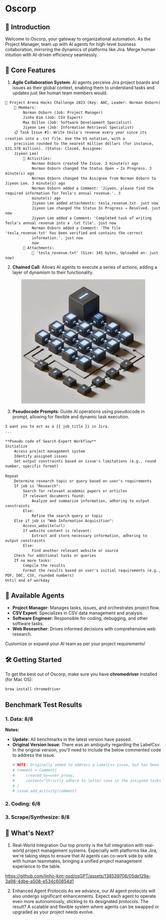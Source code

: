 # Oscorp

## 📌 Introduction

Welcome to Oscorp, your gateway to organizational automation. As the Project Manager, team up with AI agents for high-level business collaboration, mirroring the dynamics of platforms like Jira. Merge human intuition with AI-driven efficiency seamlessly.

## 🔧 Core Features

1. **Agile Collaboration System**: AI agents perceive Jira project boards and issues as their global context, enabling them to understand tasks and updates just like human team members would.

```
📁 Project Arena Hacks Challenge 2023 (Key: AHC, Leader: Norman Osborn)
    👤 Members:
        Norman Osborn (Job: Project Manager)
        Jinho Kim (Job: CSV Expert)
        Max Dillon (Job: Software Development Specialist)
        Jiyeon Lee (Job: Information Retrieval Specialist)
    📋 Task Issue #1: Write tesla's revenue every year since its creation into a .txt file. Use the US notation, with a
    precision rounded to the nearest million dollars (for instance, $31,578 million). (Status: Closed, Assignee:
    Jiyeon Lee)
        📆 Activities:
            Norman Osborn created the Issue. 3 minute(s) ago
            Norman Osborn changed the Status Open → In Progress. 3 minute(s) ago
            Norman Osborn changed the Assignee from Norman Osborn to Jiyeon Lee. 3 minute(s) ago
            Norman Osborn added a Comment: 'Jiyeon, please find the required information for Tesla's annual revenue.'. 3
            minute(s) ago
            Jiyeon Lee added attachments: tesla_revenue.txt. just now
            Jiyeon Lee changed the Status In Progress → Resolved. just now
            Jiyeon Lee added a Comment: 'Completed task of writing Tesla's annual revenue into a .txt file'. just now
            Norman Osborn added a Comment: 'The file 'tesla_revenue.txt' has been verified and contains the correct
            information.'. just now
            now
        📎 Attachments:
            📎 'tesla_revenue.txt' (Size: 345 bytes, Uploaded on: just now)
```

2. **Chained Call**: Allows AI agents to execute a series of actions, adding a layer of dynamism to their functionality.

<p align="center">
  <img src="./autogpts/osGPT/public/chained_call.png" alt="Chained Call" width="400"/>
</p>

3. **Pseudocode Prompts**: Guide AI operations using pseudocode in prompt, allowing for flexible and dynamic task execution.

```
I want you to act as a {{ job_title }} in Jira.
...

**Pseudo code of Search Expert Workflow**
Initialize
    Access project management system
    Identify assigned issues
    Set output constraints based on issue's limitations (e.g., round number, specific format)

Repeat
    Determine research topic or query based on user's requirements
    If job is "Research":
        Search for relevant academic papers or articles
        If relevant documents found:
            Analyze and summarize information, adhering to output constraints
        Else:
            Refine the search query or topic
    Else if job is "Web Information Acquisition":
        Access_website(url)
        If website content is relevant:
            Extract and store necessary information, adhering to output constraints
        Else:
            Find another relevant website or source
    Check for additional tasks or queries
    If no more tasks:
        Compile the results
        Format the results based on user's initial requirements (e.g., PDF, DOC, CSV, rounded numbers)
Until end of workday
```

## 🤖 Available Agents

- **Project Manager**: Manages tasks, issues, and orchestrates project flow.
- **CSV Expert**: Specializes in CSV data management and analysis.
- **Software Engineer**: Responsible for coding, debugging, and other software tasks.
- **Web Researcher**: Drives informed decisions with comprehensive web research.

Customize or expand your AI team as per your project requirements!

## 🛠 Getting Started

To get the best out of Oscorp, make sure you have **chromedriver** installed (for Mac OS):

```bash
brew install chromedriver
```

## Benchmark Test Results

### 1. Data: 8/8

**Notes:**

- **Update:** All benchmarks in the latest version have passed.
- **Original Version Issue:** There was an ambiguity regarding the LabelCsv. In the original version, you'll need to include the below commented code to address the issue.
  ```python
  # NOTE: Originally added to address a LabelCsv issue, but has been deprecated due to updates in the benchmark.
  # comment = Comment(
  #     created_by=user_proxy,
  #     content="Strictly adhere to letter case in the assigned tasks; remember that 'Yellow' and 'yellow' are NOT the same.",
  # )
  # issue.add_activity(comment)
  ```

### 2. Coding: 6/8

### 3. Scrape/Synthesize: 8/8

## 🚀 What's Next?

1. Real-World Integration
   Our top priority is the full integration with real-world project management systems. Especially with platforms like Jira, we're taking steps to ensure that AI agents can co-work side by side with human teammates, bringing a unified project management experience to the table.

https://github.com/jinho-kim-osd/osGPT/assets/138539706/05de129a-3a98-4dbe-a508-e534c60854d1

2. Enhanced Agent Protocols
   As we advance, our AI agent protocols will also undergo significant enhancements. Expect each agent to operate even more autonomously, sticking to its designated protocols. The result? A scalable and flexible system where agents can be swapped or upgraded as your project needs evolve.

